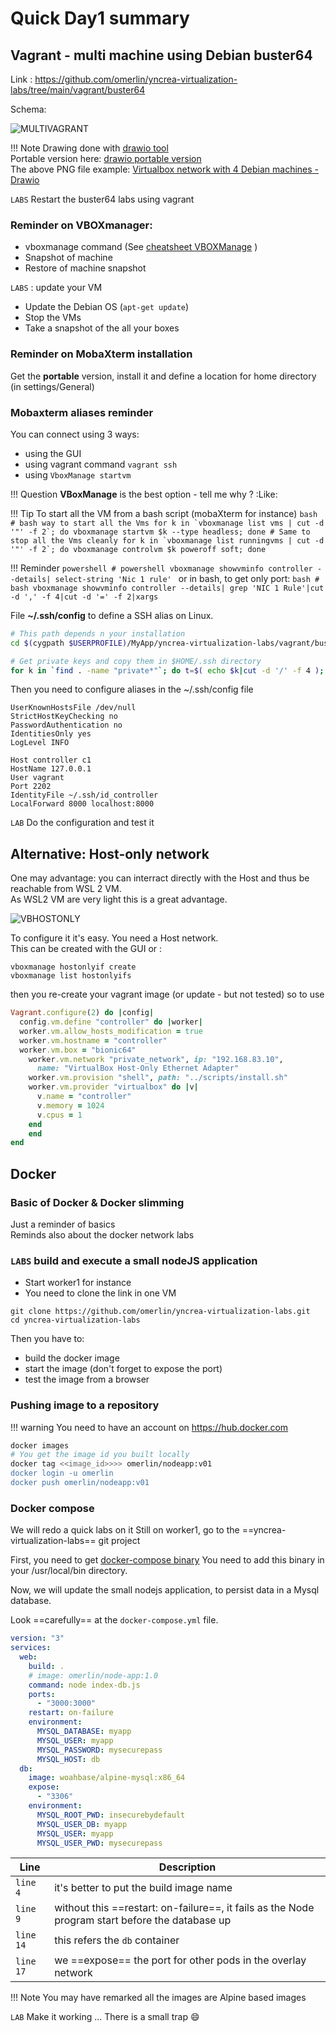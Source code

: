 # Quick Day1 summary

## Vagrant - multi machine using Debian buster64
Link : https://github.com/omerlin/yncrea-virtualization-labs/tree/main/vagrant/buster64

Schema:

![MULTIVAGRANT](../files/virtualization/vagrant_multi_buster64.png "Virtualbox network with 4 Debian machines")

!!! Note
    Drawing done with [drawio tool](https://app.diagrams.net/)  
    Portable version here: [drawio portable version](https://portapps.io/app/drawio-portable/)  
    The above PNG file example: [Virtualbox network with 4 Debian machines - Drawio](../files/virtualization/vagrant_multi_buster64.drawio)

`LABS` Restart the buster64 labs using vagrant

### Reminder on VBOXmanager:

* vboxmanage command (See [cheatsheet VBOXManage](https://omerlin.github.io/yncrea-virtualization/cheatsheets/vboxManage) )
* Snapshot of machine
* Restore of machine snapshot

`LABS` : update your VM

   * Update the Debian OS (`apt-get update`)
   * Stop the VMs
   * Take a snapshot of the all your boxes

### Reminder on MobaXterm installation

Get the **portable** version, install it and define a location for home directory (in settings/General)

### Mobaxterm aliases reminder
You can connect using 3 ways:  
* using the GUI
* using vagrant command ```vagrant ssh```
* using ```VboxManage startvm```

!!! Question
    **VBoxManage** is the best option - tell me why ? :Like:
   
!!! Tip
    To start all the VM from a bash script (mobaXterm for instance)
    ```bash
       # bash way to start all the Vms
       for k in `vboxmanage list vms | cut -d '"' -f 2`; do vboxmanage startvm $k --type headless; done
       # Same to stop all the Vms cleanly
       for k in `vboxmanage list runningvms | cut -d '"' -f 2`; do vboxmanage controlvm $k poweroff soft; done
      ```

!!! Reminder
    ```powershell
       # powershell
       vboxmanage showvminfo controller --details| select-string 'Nic 1 rule'
    ```
    or in bash, to get only port:
    ```bash
      # bash
      vboxmanage showvminfo controller --details| grep 'NIC 1 Rule'|cut -d ',' -f 4|cut -d '=' -f 2|xargs
    ```

File **~/.ssh/config** to define a SSH alias on Linux.  

```bash
# This path depends n your installation 
cd $(cygpath $USERPROFILE)/MyApp/yncrea-virtualization-labs/vagrant/buster64

# Get private keys and copy them in $HOME/.ssh directory
for k in `find . -name "private*"`; do t=$( echo $k|cut -d '/' -f 4 ); cp $k ~/.ssh/id_$t; done
```

Then you need to configure aliases in the ~/.ssh/config file
```
UserKnownHostsFile /dev/null
StrictHostKeyChecking no
PasswordAuthentication no
IdentitiesOnly yes
LogLevel INFO

Host controller c1
HostName 127.0.0.1
User vagrant
Port 2202
IdentityFile ~/.ssh/id_controller
LocalForward 8000 localhost:8000

```

`LAB` Do the configuration and test it 

## Alternative: Host-only network
One may advantage: you can interract directly with the Host and thus be reachable from WSL 2 VM.  
As WSL2 VM are very light this is a great advantage.  

![VBHOSTONLY](../files/virtualization/hostonly.png "Virtualbox host only network")

To configure it it's easy. You need a Host network.  
This can be created with the GUI or :  
```
vboxmanage hostonlyif create
vboxmanage list hostonlyifs
```
then  you re-create your vagrant image (or update - but not tested) so to use 

```ruby hl_lines="6 7"
Vagrant.configure(2) do |config|
  config.vm.define "controller" do |worker|
  worker.vm.allow_hosts_modification = true
  worker.vm.hostname = "controller"
  worker.vm.box = "bionic64"
    worker.vm.network "private_network", ip: "192.168.83.10",
      name: "VirtualBox Host-Only Ethernet Adapter"
    worker.vm.provision "shell", path: "../scripts/install.sh"
    worker.vm.provider "virtualbox" do |v|
      v.name = "controller"
      v.memory = 1024
      v.cpus = 1
    end
    end
end
```


## Docker

### Basic of Docker & Docker slimming
Just a reminder of basics  
Reminds also about the docker network labs  

### `LABS` build and execute a small nodeJS application

* Start worker1 for instance
* You need to clone the link in one VM

```
git clone https://github.com/omerlin/yncrea-virtualization-labs.git
cd yncrea-virtualization-labs
```
Then you have to:

* build the docker image
* start the image (don't forget to expose the port)
* test the image from a browser

### Pushing image to a repository 

!!! warning
    You need to have an account on https://hub.docker.com

```bash
docker images
# You get the image id you built locally
docker tag <<image_id>>>> omerlin/nodeapp:v01
docker login -u omerlin
docker push omerlin/nodeapp:v01
```

### Docker compose
We will redo a quick labs on it
Still on worker1, go to the ==yncrea-virtualization-labs== git project

First, you need to get [docker-compose binary](https://github.com/docker/compose/releases)
You need to add this binary in your /usr/local/bin directory.

Now, we will update the small nodejs application, to persist data in a Mysql database.

Look ==carefully== at the `docker-compose.yml` file.

```yaml linenums="1"
version: "3"
services:
  web:
    build: .
    # image: omerlin/node-app:1.0
    command: node index-db.js
    ports:
      - "3000:3000"
    restart: on-failure
    environment:
      MYSQL_DATABASE: myapp
      MYSQL_USER: myapp
      MYSQL_PASSWORD: mysecurepass
      MYSQL_HOST: db
  db:
    image: woahbase/alpine-mysql:x86_64
    expose:
      - "3306"
    environment:
      MYSQL_ROOT_PWD: insecurebydefault
      MYSQL_USER_DB: myapp
      MYSQL_USER: myapp
      MYSQL_USER_PWD: mysecurepass
```

| Line        | Description                              |
| ----------- | ---------------------------------------- |
| `line 4`    | it's better to put the build image name  |
| `line 9`    | without this ==restart: on-failure==, it fails as the Node program start before the database up |
| `line 14`   | this refers the `db` container |
| `line 17`   | we ==expose== the port for other pods in the overlay network |

!!! Note
    You may have remarked all the images are Alpine based images

`LAB` Make it working ... There is a small trap :smile:

